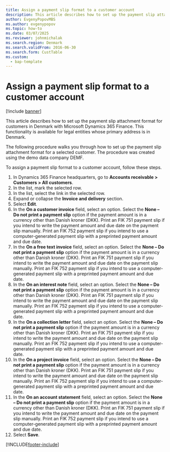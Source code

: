 ```yaml
--- 
title: Assign a payment slip format to a customer account
description: This article describes how to set up the payment slip attachment format for customers in Denmark with Microsoft Dynamics 365 Finance. 
author: EvgenyPopovMBS
ms.author: evgenypopov
ms.topic: how-to
ms.date: 03/07/2025
ms.reviewer: johnmichalak
ms.search.region: Denmark
ms.search.validFrom: 2016-06-30
ms.search.form: CustTable
ms.custom: 
  - bap-template
---
```


# Assign a payment slip format to a customer account

[!include [banner](../../includes/banner.md)]

This article describes how to set up the payment slip attachment format for customers in Denmark with Microsoft Dynamics 365 Finance. This functionality is available for legal entities whose primary address is in Denmark.

The following procedure walks you through how to set up the payment slip attachment format for a selected customer. The procedure was created using the demo data company DEMF. 

To assign a payment slip format to a customer account, follow these steps.

1. In Dynamics 365 Finance headquarters, go to **Accounts receivable \> Customers \> All customers**.
1. In the list, mark the selected row.
1. In the list, select the link in the selected row.
1. Expand or collapse the **Invoice and delivery** section.
1. Select **Edit**.
1. In the **On a customer invoice** field, select an option. Select the **None – Do not print a payment slip** option if the payment amount is in a currency other than Danish kroner (DKK). Print an FIK 751 payment slip if you intend to write the payment amount and due date on the payment slip manually. Print an FIK 752 payment slip if you intend to use a computer-generated payment slip with a preprinted payment amount and due date.     
1. In the **On a free text invoice** field, select an option. Select the **None – Do not print a payment slip** option if the payment amount is in a currency other than Danish kroner (DKK). Print an FIK 751 payment slip if you intend to write the payment amount and due date on the payment slip manually. Print an FIK 752 payment slip if you intend to use a computer-generated payment slip with a preprinted payment amount and due date.    
1. In the **On an interest note** field, select an option. Select the **None – Do not print a payment slip** option if the payment amount is in a currency other than Danish kroner (DKK). Print an FIK 751 payment slip if you intend to write the payment amount and due date on the payment slip manually. Print an FIK 752 payment slip if you intend to use a computer-generated payment slip with a preprinted payment amount and due date.    
1. In the **On a collection letter** field, select an option. Select the **None – Do not print a payment slip** option if the payment amount is in a currency other than Danish kroner (DKK). Print an FIK 751 payment slip if you intend to write the payment amount and due date on the payment slip manually. Print an FIK 752 payment slip if you intend to use a computer-generated payment slip with a preprinted payment amount and due date.   
1. In the **On a project invoice** field, select an option. Select the **None – Do not print a payment slip** option if the payment amount is in a currency other than Danish kroner (DKK). Print an FIK 751 payment slip if you intend to write the payment amount and due date on the payment slip manually. Print an FIK 752 payment slip if you intend to use a computer-generated payment slip with a preprinted payment amount and due date.     
1. In the **On an account statement** field, select an option. Select the **None – Do not print a payment slip** option if the payment amount is in a currency other than Danish kroner (DKK). Print an FIK 751 payment slip if you intend to write the payment amount and due date on the payment slip manually. Print an FIK 752 payment slip if you intend to use a computer-generated payment slip with a preprinted payment amount and due date.    
1. Select **Save**.



[!INCLUDE[footer-include](../../../includes/footer-banner.md)]
